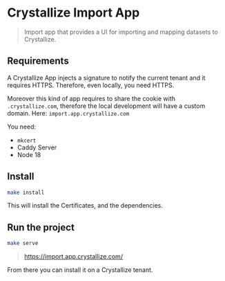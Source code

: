 # Crystallize Import App

> Import app that provides a UI for importing and mapping datasets to Crystallize.

## Requirements

A Crystallize App injects a signature to notify the current tenant and it requires HTTPS.
Therefore, even locally, you need HTTPS.

Moreover this kind of app requires to share the cookie with `.crystallize.com`, therefore the local development will have a custom domain.
Here: `import.app.crystallize.com`

You need:

-   `mkcert`
-   Caddy Server
-   Node 18

## Install

```bash
make install
```

This will install the Certificates, and the dependencies.

## Run the project

```bash
make serve
```

> https://import.app.crystallize.com/

From there you can install it on a Crystallize tenant.
